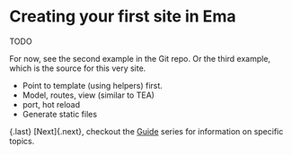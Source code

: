 # Creating your first site in Ema

TODO

For now, see the second example in the Git repo. Or the third example, which is the source for this very site.

- Point to template (using helpers) first.
- Model, routes, view (similar to TEA)
- port, hot reload
- Generate static files

{.last}
[Next]{.next}, checkout the [Guide](guide.md) series for information on specific topics.